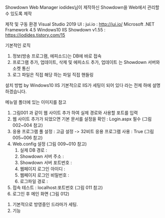 Showdown Web Manager
iodides님이 제작하신 Showdown을 Web에서 관리할 수 있도록 제작

제작 및 구동 환경
Visual Studio 2019
UI : jui.io : http://jui.io/
Microsoft .NET Framework 4.5
Windows10 IIS 
Showdown v1.55 : https://iodides.tistory.com/15

기본적인 로직
1. 정보(방송 프로그램, 에피소드)는 DB에 바로 접속
2. 프로그램 추가, 업데이트, 삭제 및 에피소드 추가, 업데이트 는 Showdown 서버와 소켓 통신
3. 로그 파일은 직접 해당 하는 파일 직접 핸들링



설치 방법 by Windows10 IIS
기본적으로 IIS가 세팅이 되어 있다 라는 전제 하에 설명 하겠습니다.

메뉴얼 폴더에 있는 이미지를 참고

1. 그림001 과 같이 웹 사이트 추가 하여 실제 경로와 사용할 포트를 입력
2. 웹 사이트 추가가 되었으면 기본 문서를 설정을 확인 : Login.aspx 필수 (그림 002~004 참고)
3. 응용 프로그램 풀 설정 : 고급 설정 -> 32비트 응용 프로그램 사용 : True (그림 005~006 참고)
4. Web.config 설정 (그림 009~010 참고)
   1) 실제 DB 경로 : <add key="connStr" value="Data Source=H:\Project\ShowDownTest\Data\SQLDB.db" />
   2) Showdown 서버 주소 : <add key="connSocketIP" value="localhost" />
   3) Showdown 서버 포트번호 : <add key="connSocketPort" value="1111" />
   4) 웹페이지 로그인 아이디 : <add key="id" value="admin" />
   5) 웹페이지 로그인 비밀번호 : <add key="pass" value="admin" />
   6) 로그파일 경로 : <add key="logPath" value="H:\Project\ShowDownTest\Data" />
 5. 접속 테스트 : localhost:포트번호 (그림 011 참고)
 6. 로그인 후 메인 화면 (그림 012)
   1) 기본적으로 방영중인 드라마가 세팅.
   2) 기능
 
  
   

